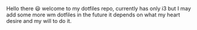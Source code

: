 Hello there 😃 welcome to my dotfiles repo, currently has only i3 but I may add some more wm dotfiles in the future it depends on what my heart desire and my will to do it.
